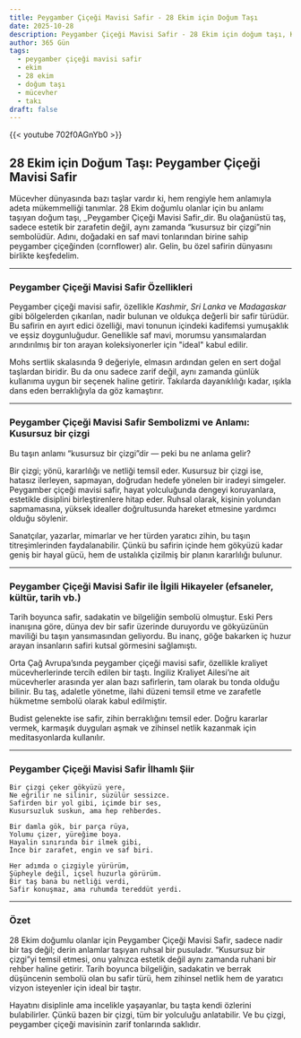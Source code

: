 ```yaml
---
title: Peygamber Çiçeği Mavisi Safir - 28 Ekim için Doğum Taşı
date: 2025-10-28
description: Peygamber Çiçeği Mavisi Safir - 28 Ekim için doğum taşı, Kusursuz bir çizgi sembolü. Bu özel taşın derin anlamını öğrenin.
author: 365 Gün
tags:
  - peygamber çiçeği mavisi safir
  - ekim
  - 28 ekim
  - doğum taşı
  - mücevher
  - takı
draft: false
---
```


{{< youtube 702f0AGnYb0 >}}

## 28 Ekim için Doğum Taşı: Peygamber Çiçeği Mavisi Safir

Mücevher dünyasında bazı taşlar vardır ki, hem rengiyle hem anlamıyla adeta mükemmelliği tanımlar. 28 Ekim doğumlu olanlar için bu anlamı taşıyan doğum taşı, _Peygamber Çiçeği Mavisi Safir_dir. Bu olağanüstü taş, sadece estetik bir zarafetin değil, aynı zamanda “kusursuz bir çizgi”nin sembolüdür. Adını, doğadaki en saf mavi tonlarından birine sahip peygamber çiçeğinden (cornflower) alır. Gelin, bu özel safirin dünyasını birlikte keşfedelim.

---

### Peygamber Çiçeği Mavisi Safir Özellikleri

Peygamber çiçeği mavisi safir, özellikle _Kashmir_, _Sri Lanka_ ve _Madagaskar_ gibi bölgelerden çıkarılan, nadir bulunan ve oldukça değerli bir safir türüdür. Bu safirin en ayırt edici özelliği, mavi tonunun içindeki kadifemsi yumuşaklık ve eşsiz doygunluğudur. Genellikle saf mavi, morumsu yansımalardan arındırılmış bir ton arayan koleksiyonerler için "ideal" kabul edilir.

Mohs sertlik skalasında 9 değeriyle, elmasın ardından gelen en sert doğal taşlardan biridir. Bu da onu sadece zarif değil, aynı zamanda günlük kullanıma uygun bir seçenek haline getirir. Takılarda dayanıklılığı kadar, ışıkla dans eden berraklığıyla da göz kamaştırır.

---

### Peygamber Çiçeği Mavisi Safir Sembolizmi ve Anlamı: Kusursuz bir çizgi

Bu taşın anlamı “kusursuz bir çizgi”dir — peki bu ne anlama gelir?

Bir çizgi; yönü, kararlılığı ve netliği temsil eder. Kusursuz bir çizgi ise, hatasız ilerleyen, sapmayan, doğrudan hedefe yönelen bir iradeyi simgeler. Peygamber çiçeği mavisi safir, hayat yolculuğunda dengeyi koruyanlara, estetikle disiplini birleştirenlere hitap eder. Ruhsal olarak, kişinin yolundan sapmamasına, yüksek idealler doğrultusunda hareket etmesine yardımcı olduğu söylenir.

Sanatçılar, yazarlar, mimarlar ve her türden yaratıcı zihin, bu taşın titreşimlerinden faydalanabilir. Çünkü bu safirin içinde hem gökyüzü kadar geniş bir hayal gücü, hem de ustalıkla çizilmiş bir planın kararlılığı bulunur.

---

### Peygamber Çiçeği Mavisi Safir ile İlgili Hikayeler (efsaneler, kültür, tarih vb.)

Tarih boyunca safir, sadakatin ve bilgeliğin sembolü olmuştur. Eski Pers inanışına göre, dünya dev bir safir üzerinde duruyordu ve gökyüzünün maviliği bu taşın yansımasından geliyordu. Bu inanç, göğe bakarken iç huzur arayan insanların safiri kutsal görmesini sağlamıştı.

Orta Çağ Avrupa’sında peygamber çiçeği mavisi safir, özellikle kraliyet mücevherlerinde tercih edilen bir taştı. İngiliz Kraliyet Ailesi’ne ait mücevherler arasında yer alan bazı safirlerin, tam olarak bu tonda olduğu bilinir. Bu taş, adaletle yönetme, ilahi düzeni temsil etme ve zarafetle hükmetme sembolü olarak kabul edilmiştir.

Budist gelenekte ise safir, zihin berraklığını temsil eder. Doğru kararlar vermek, karmaşık duyguları aşmak ve zihinsel netlik kazanmak için meditasyonlarda kullanılır.

---

### Peygamber Çiçeği Mavisi Safir İlhamlı Şiir

```
Bir çizgi çeker gökyüzü yere,  
Ne eğrilir ne silinir, süzülür sessizce.  
Safirden bir yol gibi, içimde bir ses,  
Kusursuzluk suskun, ama hep rehberdes.

Bir damla gök, bir parça rüya,  
Yolumu çizer, yüreğime boya.  
Hayalin sınırında bir ilmek gibi,  
İnce bir zarafet, engin ve saf biri.

Her adımda o çizgiyle yürürüm,  
Şüpheyle değil, içsel huzurla görürüm.  
Bir taş bana bu netliği verdi,  
Safir konuşmaz, ama ruhumda tereddüt yerdi.
```

---

### Özet

28 Ekim doğumlu olanlar için Peygamber Çiçeği Mavisi Safir, sadece nadir bir taş değil; derin anlamlar taşıyan ruhsal bir pusuladır. “Kusursuz bir çizgi”yi temsil etmesi, onu yalnızca estetik değil aynı zamanda ruhani bir rehber haline getirir. Tarih boyunca bilgeliğin, sadakatin ve berrak düşüncenin sembolü olan bu safir türü, hem zihinsel netlik hem de yaratıcı vizyon isteyenler için ideal bir taştır.

Hayatını disiplinle ama incelikle yaşayanlar, bu taşta kendi özlerini bulabilirler. Çünkü bazen bir çizgi, tüm bir yolculuğu anlatabilir. Ve bu çizgi, peygamber çiçeği mavisinin zarif tonlarında saklıdır.